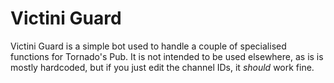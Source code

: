 # Victini Guard

Victini Guard is a simple bot used to handle a couple of specialised functions for Tornado's Pub. It is not intended to be used elsewhere, as is is mostly hardcoded, but if you just edit the channel IDs, it *should* work fine.